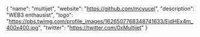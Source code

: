 {
  "name": "multijet",
  "website": "https://github.com/mcyucel",
  "description": "WEB3 enthausist",
  "logo": "https://pbs.twimg.com/profile_images/1626507768348741633/EjdHEx4m_400x400.jpg",
  "twitter": "https://twitter.com/0xMultijet"
}
